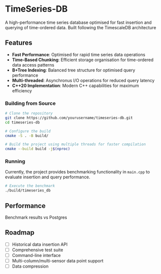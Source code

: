 # TimeSeries-DB

A high-performance time series database optimised for fast insertion and querying of time-ordered data. Built following the TimescaleDB architecture

## Features

- **Fast Performance**: Optimised for rapid time series data operations
- **Time-Based Chunking**: Efficient storage organisation for time-ordered data access patterns
- **B+Tree Indexing**: Balanced tree structure for optimised query performance
- **Multi-threaded**: Asynchronus I/O operations for reduced query latency
- **C++20 Implementation**: Modern C++ capabilities for maximum efficiency

### Building from Source

```bash
# Clone the repository
git clone https://github.com/yourusername/timeseries-db.git
cd timeseries-db

# Configure the build
cmake -S . -B build/

# Build the project using multiple threads for faster compilation
cmake --build build -j$(nproc)
```

### Running

Currently, the project provides benchmarking functionality in `main.cpp` to evaluate insertion and query performance.

```bash
# Execute the benchmark
./build/timeseries_db
```

## Performance

Benchmark results vs Postgres

## Roadmap

- [ ] Historical data insertion API
- [ ] Comprehensive test suite
- [ ] Command-line interface
- [ ] Multi-column/multi-sensor data point support
- [ ] Data compression
